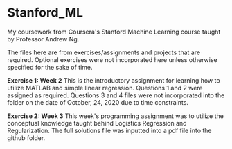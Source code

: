 # Stanford_ML
My coursework from Coursera's Stanford Machine Learning course taught by Professor Andrew Ng.

The files here are from exercises/assignments and projects that are required. Optional exercises were not incorporated here unless otherwise specified for the sake of time. 

**Exercise 1: Week 2**
This is the introductory assignment for learning how to utilize MATLAB and simple linear regression. Questions 1 and 2 were assigned as required. Questions 3 and 4 files were not incorporated into the folder on the date of October, 24, 2020 due to time constraints.

**Exercise 2: Week 3**
This week's programming assignment was to utilize the conceptual knowledge taught behind Logistics Regression and Regularization. The full solutions file was inputted into a pdf file into the github folder.
